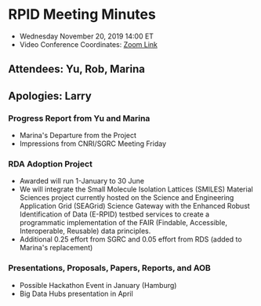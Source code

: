# RPID Meeting Minutes

   * Wednesday November 20, 2019 14:00 ET 
   * Video Conference Coordinates: [Zoom Link](https://iu.zoom.us/my/rquick)
   
## Attendees: Yu, Rob, Marina
## Apologies: Larry
   
### Progress Report from Yu and Marina
   * Marina's Departure from the Project
   * Impressions from CNRI/SGRC Meeting Friday
   
### RDA Adoption Project
   * Awarded will run 1-January to 30 June
   * We will integrate the Small Molecule Isolation Lattices (SMILES) Material Sciences project currently hosted on the Science and Engineering Application Grid (SEAGrid) Science Gateway with the Enhanced Robust Identification of Data (E-RPID) testbed services to create a programmatic implementation of the FAIR (Findable, Accessible, Interoperable, Reusable) data principles.
   * Additional 0.25 effort from SGRC and 0.05 effort from RDS (added to Marina's replacement)
   
### Presentations, Proposals, Papers, Reports, and AOB
   * Possible Hackathon Event in January (Hamburg)
   * Big Data Hubs presentation in April
